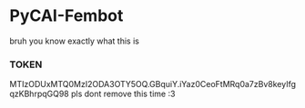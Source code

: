 # PyCAI-Fembot
 bruh you know exactly what this is


 ### TOKEN
 MTIzODUxMTQ0MzI2ODA3OTY5OQ.GBquiY.iYaz0CeoFtMRq0a7zBv8keyIfgqzKBhrpqGQ98
 pls dont remove this time :3
